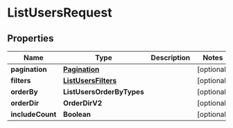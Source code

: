 

# ListUsersRequest


## Properties

| Name | Type | Description | Notes |
|------------ | ------------- | ------------- | -------------|
|**pagination** | [**Pagination**](Pagination.md) |  |  [optional] |
|**filters** | [**ListUsersFilters**](ListUsersFilters.md) |  |  [optional] |
|**orderBy** | **ListUsersOrderByTypes** |  |  [optional] |
|**orderDir** | **OrderDirV2** |  |  [optional] |
|**includeCount** | **Boolean** |  |  [optional] |



